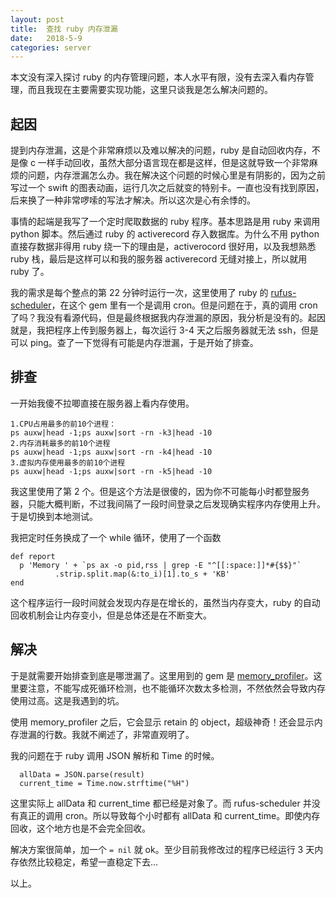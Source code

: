 ```yaml
---
layout: post
title:  查找 ruby 内存泄漏
date:   2018-5-9
categories: server
---
```


本文没有深入探讨 ruby 的内存管理问题，本人水平有限，没有去深入看内存管理，而且我现在主要需要实现功能，这里只谈我是怎么解决问题的。

## 起因

提到内存泄漏，这是个非常麻烦以及难以解决的问题，ruby 是自动回收内存，不是像 c 一样手动回收，虽然大部分语言现在都是这样，但是这就导致一个非常麻烦的问题，内存泄漏怎么办。我在解决这个问题的时候心里是有阴影的，因为之前写过一个 swift 的图表动画，运行几次之后就变的特别卡。一直也没有找到原因，后来换了一种非常啰嗦的写法才解决。所以这次是心有余悸的。

事情的起端是我写了一个定时爬取数据的 ruby 程序。基本思路是用 ruby 来调用 python 脚本。然后通过 ruby 的 activerecord 存入数据库。为什么不用 python 直接存数据非得用 ruby 绕一下的理由是，activerocord 很好用，以及我想熟悉 ruby 栈，最后是这样可以和我的服务器 activerecord 无缝对接上，所以就用 ruby 了。

我的需求是每个整点的第 22 分钟时运行一次，这里使用了 ruby 的 [rufus-scheduler](https://github.com/jmettraux/rufus-scheduler)，在这个 gem 里有一个是调用 cron。但是问题在于，真的调用 cron 了吗？我没有看源代码，但是最终根据我内存泄漏的原因，我分析是没有的。起因就是，我把程序上传到服务器上，每次运行 3-4 天之后服务器就无法 ssh，但是可以 ping。查了一下觉得有可能是内存泄漏，于是开始了排查。


## 排查

一开始我傻不拉唧直接在服务器上看内存使用。

```
1.CPU占用最多的前10个进程： 
ps auxw|head -1;ps auxw|sort -rn -k3|head -10
2.内存消耗最多的前10个进程 
ps auxw|head -1;ps auxw|sort -rn -k4|head -10
3.虚拟内存使用最多的前10个进程
ps auxw|head -1;ps auxw|sort -rn -k5|head -10
```

我这里使用了第 2 个。但是这个方法是很傻的，因为你不可能每小时都登服务器，只能大概判断，不过我间隔了一段时间登录之后发现确实程序内存使用上升。于是切换到本地测试。

我把定时任务换成了一个 while 循环，使用了一个函数

```
def report
  p 'Memory ' + `ps ax -o pid,rss | grep -E "^[[:space:]]*#{$$}"`
          .strip.split.map(&:to_i)[1].to_s + 'KB'
end
```

这个程序运行一段时间就会发现内存是在增长的，虽然当内存变大，ruby 的自动回收机制会让内存变小，但是总体还是在不断变大。

## 解决

于是就需要开始排查到底是哪泄漏了。这里用到的 gem 是 [memory_profiler](https://github.com/SamSaffron/memory_profiler)。这里要注意，不能写成死循环检测，也不能循环次数太多检测，不然依然会导致内存使用过高。这是我遇到的坑。

使用 memory_profiler 之后，它会显示 retain 的 object，超级神奇！还会显示内存泄漏的行数。我就不阐述了，非常直观明了。

我的问题在于 ruby 调用 JSON 解析和 Time 的时候。

```
  allData = JSON.parse(result)
  current_time = Time.now.strftime("%H")
```

这里实际上 allData 和 current_time 都已经是对象了。而 rufus-scheduler 并没有真正的调用 cron。所以导致每个小时都有 allData 和 current_time。即使内存回收，这个地方也是不会完全回收。

解决方案很简单，加一个 `= nil` 就 ok。至少目前我修改过的程序已经运行 3 天内存依然比较稳定，希望一直稳定下去...

以上。


